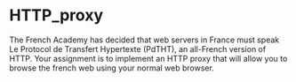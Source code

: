 # HTTP_proxy
The French Academy has decided that web servers in France must speak Le Protocol de Transfert Hypertexte (PdTHT), an all-French version of HTTP. Your assignment is to implement an HTTP proxy that will allow you to browse the french web using your normal web browser.
